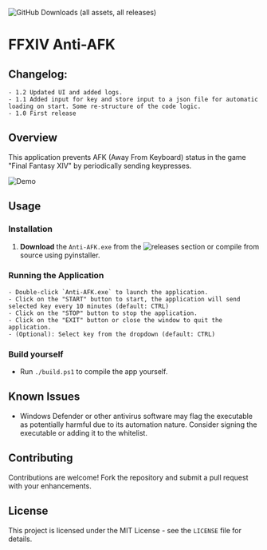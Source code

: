 ![GitHub Downloads (all assets, all releases)](https://img.shields.io/github/downloads/sevu11/ffxiv-anti-afk/total)

# FFXIV Anti-AFK

## Changelog:
```
- 1.2 Updated UI and added logs.
- 1.1 Added input for key and store input to a json file for automatic loading on start. Some re-structure of the code logic.
- 1.0 First release
```

## Overview
This application prevents AFK (Away From Keyboard) status in the game "Final Fantasy XIV" by periodically sending keypresses.

![Demo](https://i.imgur.com/wZL9UIi.png)

## Usage

### Installation
1. **Download** the `Anti-AFK.exe` from the ![releases](https://github.com/sevu11/ffxiv-anti-afk/releases/latest) section or compile from source using pyinstaller.

### Running the Application
```
- Double-click `Anti-AFK.exe` to launch the application.
- Click on the "START" button to start, the application will send selected key every 10 minutes (default: CTRL)
- Click on the "STOP" button to stop the application.
- Click on the "EXIT" button or close the window to quit the application.
- (Optional): Select key from the dropdown (default: CTRL)
```

### Build yourself
- Run `./build.ps1` to compile the app yourself.

## Known Issues
- Windows Defender or other antivirus software may flag the executable as potentially harmful due to its automation nature. Consider signing the executable or adding it to the whitelist.

## Contributing
Contributions are welcome! Fork the repository and submit a pull request with your enhancements.

## License
This project is licensed under the MIT License - see the `LICENSE` file for details.

